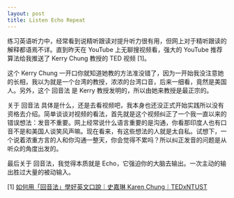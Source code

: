 ```yaml
---
layout: post
title: Listen Echo Repeat
---
```

练习英语听力中，经常看到说精听跟读对提升听力很有用，但网上对于精听跟读的解释都语焉不详。直到昨天在 YouTube 上无聊搜视频看，强大的 YouTube 推荐算法给我推送了 Kerry Chung 教授的 TED 视频 [1]。

这个 Kerry Chung 一开口你就知道她教的方法准没错了，因为一开始我没注意她的长相，我以为就是一个台湾的教授，浓浓的台湾口音，后来一细看，竟然是美国人。另外，这个 回音法 是 Kerry 教授发明的，所以由她来教授是最正宗的。

关于 回音法 具体是什么，还是去看视频吧，我本身也还没正式开始实践所以没有资格去介绍。简单谈谈对视频的看法，首先就是这个视频纠正了一个我一直以来的错误想法：发音不重要。网上经常说什么语言重要的是沟通，你看那印度人也有口音不是和美国人谈笑风声嘛。现在看来，有这些想法的人就是太自私。试想下，一个说着浓重方言的人和你沟通一整天，你会觉得不累吗？所以纠正发音的问题是从听众的角度出发的。

最后关于 回音法，我觉得本质就是 Echo，它强迫你的大脑去输出。一次主动的输出胜过大量的被动输入。

[1] [如何用「回音法」學好英文口說｜史嘉琳 Karen Chung｜TEDxNTUST](https://youtu.be/sQEWEPIHLzQ?si=JDbo_J-0O-vEiUcj)

